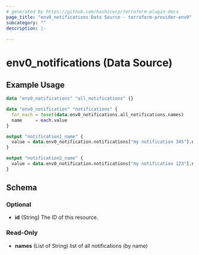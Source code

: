 ```yaml
---
# generated by https://github.com/hashicorp/terraform-plugin-docs
page_title: "env0_notifications Data Source - terraform-provider-env0"
subcategory: ""
description: |-
  
---
```


# env0_notifications (Data Source)



## Example Usage

```terraform
data "env0_notifications" "all_notifications" {}

data "env0_notification" "notifications" {
  for_each = toset(data.env0_notifications.all_notifications.names)
  name     = each.value
}

output "notification1_name" {
  value = data.env0_notification.notifications["my notification 345"].name
}

output "notification2_name" {
  value = data.env0_notification.notifications["my notification 123"].name
}
```

<!-- schema generated by tfplugindocs -->
## Schema

### Optional

- **id** (String) The ID of this resource.

### Read-Only

- **names** (List of String) list of all notifications (by name)


